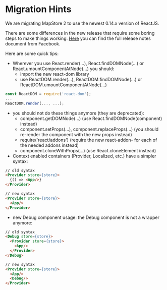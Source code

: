 # Migration Hints
We are migrating MapStore 2 to use the newest 0.14.x version of ReactJS.

There are some differences in the new release that require some boring steps to make things working. [Here](https://facebook.github.io/react/blog/2015/10/07/react-v0.14.html) you can find the full release notes document from Facebook.

Here are some quick tips:

 * Wherever you use React.render(...), React.findDOMNode(...) or React.umountComponentAtNode(...) you should:
   * import the new react-dom library
   * use ReactDOM.render(...), ReactDOM.findDOMNode(...) or ReactDOM.umountComponentAtNode(...)

```javascript
const ReactDOM = require('react-dom');
...
ReactDOM.render(..., ...);
```

 * you should not do these things anymore (they are deprecated):
   * component.getDOMNode(...) (use React.findDOMNode(component) instead)
   * component.setProps(...), component.replaceProps(...) (you should re-render the component with the new props instead)
   * require('react/addons') (require the new react-addon-<module> for each of the needed addons instead)
   * component.cloneWithProps(...) (use React.cloneElement instead)
 * Context enabled containers (Provider, Localized, etc.) have a simpler syntax:

```html
// old syntax
<Provider store={store}>
  {() => <App/>}
</Provider>

// new syntax
<Provider store={store}>
  <App/>
</Provider>
```
 * new Debug component usage: the Debug component is not a wrapper anymore:

```html
// old syntax
<Debug store={store}>
  <Provider store={store}>
    <App/>
  </Provider>
</Debug>

// new syntax
<Provider store={store}>
  <App/>
  <Debug/>
</Provider>
```